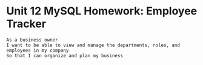 # Unit 12 MySQL Homework: Employee Tracker



```
As a business owner
I want to be able to view and manage the departments, roles, and employees in my company
So that I can organize and plan my business
```
